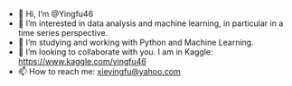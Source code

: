 - 👋 Hi, I’m @Yingfu46
- 👀 I’m interested in data analysis and machine learning, in particular in a time series perspective.
- 🌱 I’m studying and working with Python and Machine Learning.
- 💞️ I’m looking to collaborate with you. I am in Kaggle: https://www.kaggle.com/yingfu46
- 📫 How to reach me: xieyingfu@yahoo.com

<!---
Yingfu46/Yingfu46 is a ✨ special ✨ repository because its `README.md` (this file) appears on your GitHub profile.
You can click the Preview link to take a look at your changes.
--->
